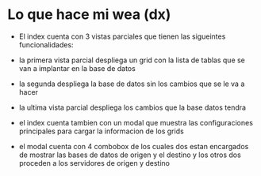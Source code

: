 # Lo que hace mi wea (dx)
* El index cuenta con 3 vistas parciales que tienen las sigueintes funcionalidades:

* la primera vista parcial despliega un grid con la lista de tablas que se van a implantar en la base de datos

* la segunda despliega la base de datos sin los cambios que se le va a hacer

* la ultima vista parcial despliega los cambios que la base datos tendra

* el index cuenta tambien con un modal que muestra las configuraciones principales para cargar la informacion de los grids

* el modal cuenta con 4 combobox de los cuales dos estan encargados de mostrar las bases de datos de origen y el destino y los otros dos proceden a los servidores de origen y destino
